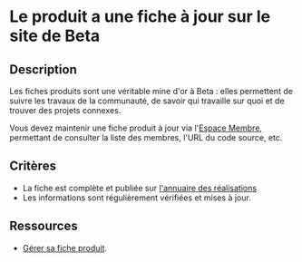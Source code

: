 # Le produit a une fiche à jour sur le site de Beta

## Description

Les fiches produits sont une véritable mine d'or à Beta : elles
permettent de suivre les travaux de la communauté, de savoir qui
travaille sur quoi et de trouver des projets connexes.

Vous devez maintenir une fiche produit à jour via l'[Espace
Membre](https://espace-membre.incubateur.net), permettant de consulter
la liste des membres, l'URL du code source, etc.

## Critères

- La fiche est complète et publiée sur [l'annuaire des réalisations](https://beta.gouv.fr/realisations/)
- Les informations sont régulièrement vérifiées et mises à jour.

## Ressources

- [Gérer sa fiche produit](https://doc.incubateur.net/communaute/les-outils-de-la-communaute/espace-membre/gerer-sa-fiche-produit).
